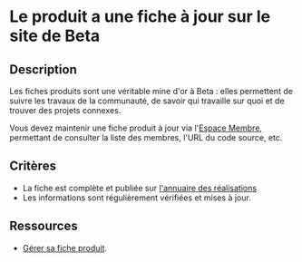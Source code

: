 # Le produit a une fiche à jour sur le site de Beta

## Description

Les fiches produits sont une véritable mine d'or à Beta : elles
permettent de suivre les travaux de la communauté, de savoir qui
travaille sur quoi et de trouver des projets connexes.

Vous devez maintenir une fiche produit à jour via l'[Espace
Membre](https://espace-membre.incubateur.net), permettant de consulter
la liste des membres, l'URL du code source, etc.

## Critères

- La fiche est complète et publiée sur [l'annuaire des réalisations](https://beta.gouv.fr/realisations/)
- Les informations sont régulièrement vérifiées et mises à jour.

## Ressources

- [Gérer sa fiche produit](https://doc.incubateur.net/communaute/les-outils-de-la-communaute/espace-membre/gerer-sa-fiche-produit).
